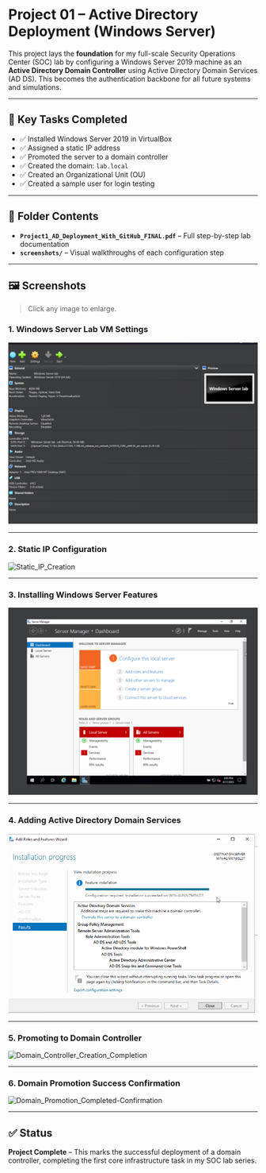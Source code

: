 # Project 01 – Active Directory Deployment (Windows Server)

This project lays the **foundation** for my full-scale Security Operations Center (SOC) lab by configuring a Windows Server 2019 machine as an **Active Directory Domain Controller** using Active Directory Domain Services (AD DS). This becomes the authentication backbone for all future systems and simulations.

---

## 🔧 Key Tasks Completed

- ✅ Installed Windows Server 2019 in VirtualBox  
- ✅ Assigned a static IP address  
- ✅ Promoted the server to a domain controller  
- ✅ Created the domain: `lab.local`  
- ✅ Created an Organizational Unit (OU)  
- ✅ Created a sample user for login testing  

---

## 📁 Folder Contents

- **`Project1_AD_Deployment_With_GitHub_FINAL.pdf`** – Full step-by-step lab documentation  
- **`screenshots/`** – Visual walkthroughs of each configuration step

---

## 🖼️ Screenshots

> Click any image to enlarge.

### **1. Windows Server Lab VM Settings**  
![VM Settings](./screenshots/Windows_Server_Lab_VM_Settings.png)

---

### **2. Static IP Configuration**  
![Static_IP_Creation ](https://github.com/user-attachments/assets/d4a02366-8362-460e-b18f-e43096812d0b)


---

### **3. Installing Windows Server Features**  
![Server Install](./screenshots/Installed_Windows_Server_Complete.png)

---

### **4. Adding Active Directory Domain Services**  
![AD Role](./screenshots/Active_Directory_Role_Installation.png)

---

### **5. Promoting to Domain Controller**  
![Domain_Controller_Creation_Completion ](https://github.com/user-attachments/assets/fccb5159-100e-4fea-a678-da27ec1bb02a)



---

### **6. Domain Promotion Success Confirmation**  
![Domain_Promotion_Completed-Confirmation ](https://github.com/user-attachments/assets/e6ebe213-87e0-4ebe-9b7a-7d265d8eb68d)


---

## ✅ Status

**Project Complete** – This marks the successful deployment of a domain controller, completing the first core infrastructure task in my SOC lab series.
